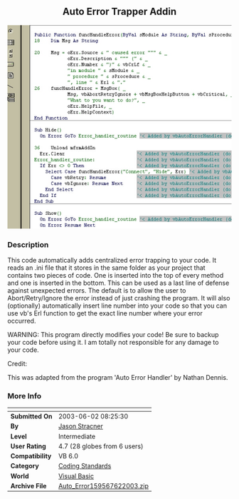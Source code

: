 ﻿<div align="center">

## Auto Error Trapper Addin

<img src="PIC2003530136267467.jpg">
</div>

### Description

This code automatically adds centralized error trapping to your code. It reads an .ini file that it stores in the same folder as your project that contains two pieces of code. One is inserted into the top of every method and one is inserted in the bottom. This can be used as a last line of defense against unexpected errors. The default is to allow the user to Abort/Retry/Ignore the error instead of just crashing the program. It will also (optionally) automatically insert line number into your code so that you can use vb's Erl function to get the exact line number where your error occurred.

WARNING: This program directly modifies your code! Be sure to backup your code before using it. I am totally not responsible for any damage to your code.

Credit:

This was adapted from the program 'Auto Error Handler' by Nathan Dennis.
 
### More Info
 


<span>             |<span>
---                |---
**Submitted On**   |2003-06-02 08:25:30
**By**             |[Jason Stracner](https://github.com/Planet-Source-Code/PSCIndex/blob/master/ByAuthor/jason-stracner.md)
**Level**          |Intermediate
**User Rating**    |4.7 (28 globes from 6 users)
**Compatibility**  |VB 6\.0
**Category**       |[Coding Standards](https://github.com/Planet-Source-Code/PSCIndex/blob/master/ByCategory/coding-standards__1-43.md)
**World**          |[Visual Basic](https://github.com/Planet-Source-Code/PSCIndex/blob/master/ByWorld/visual-basic.md)
**Archive File**   |[Auto\_Error159567622003\.zip](https://github.com/Planet-Source-Code/jason-stracner-auto-error-trapper-addin__1-45826/archive/master.zip)








